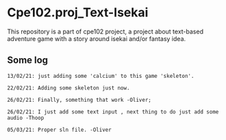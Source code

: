 # Cpe102.proj_Text-Isekai
This repository is a part of cpe102 project, a project about text-based adventure game with a story around isekai and/or fantasy idea. 
## Some log
```
13/02/21: just adding some 'calcium' to this game 'skeleton'.
```
```
22/02/21: Adding some skeleton just now.
```
```
26/02/21: Finally, something that work -Oliver;
```
```
26/02/21: I just add some text input , next thing to do just add some audio -Thoop 
```
```
05/03/21: Proper sln file. -Oliver
```
